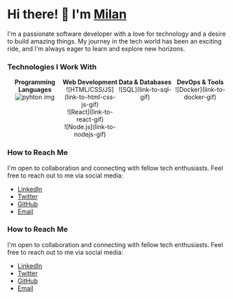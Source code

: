 
# Hi there! 👋 I'm [Milan](https://www.linkedin.com/in/milanrajgupta/)

I'm a passionate software developer with a love for technology and a desire to build amazing things. My journey in the tech world has been an exciting ride, and I'm always eager to learn and explore new horizons.

### Technologies I Work With

<div style="display: flex; flex-wrap: wrap;">
  <div style="flex: 1; text-align: center;">
    <b>Programming Languages</b><br>
<img src="https://giphy.com/gifs/devrock-python-django-edr-KAq5w47R9rmTuvWOWa" alt="pyhton img"></img>
  </div>
  <div style="flex: 1; text-align: center;">
    <b>Web Development</b><br>
    ![HTML/CSS/JS](link-to-html-css-js-gif)<br>
    ![React](link-to-react-gif)<br>
    ![Node.js](link-to-nodejs-gif)
  </div>
  <div style="flex: 1; text-align: center;">
    <b>Data & Databases</b><br>
    ![SQL](link-to-sql-gif)
  </div>
  <div style="flex: 1; text-align: center;">
    <b>DevOps & Tools</b><br>
    ![Docker](link-to-docker-gif)
  </div>
</div>

### How to Reach Me

I'm open to collaboration and connecting with fellow tech enthusiasts. Feel free to reach out to me via social media:

- [LinkedIn](https://www.linkedin.com/in/your-linkedin-username/)
- [Twitter](https://twitter.com/your-twitter-username)
- [GitHub](https://github.com/your-github-username)
- [Email](mailto:youremail@example.com)







### How to Reach Me

I'm open to collaboration and connecting with fellow tech enthusiasts. Feel free to reach out to me via social media:

- [LinkedIn](https://www.linkedin.com/in/your-linkedin-username/)
- [Twitter](https://twitter.com/your-twitter-username)
- [GitHub](https://github.com/your-github-username)
- [Email](mailto:youremail@example.com)

